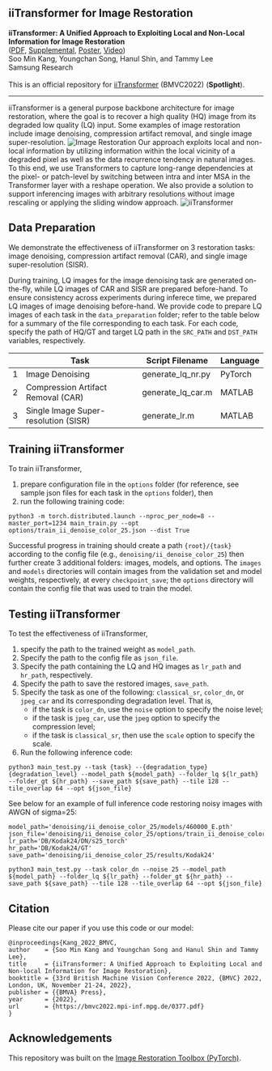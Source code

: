 ## iiTransformer for Image Restoration

**iiTransformer: A Unified Approach to Exploiting Local and Non-Local Information for Image Restoration**<br />
([PDF](https://bmvc2022.mpi-inf.mpg.de/0377.pdf), 
[Supplemental](https://bmvc2022.mpi-inf.mpg.de/0377_supp.pdf), 
[Poster](https://bmvc2022.mpi-inf.mpg.de/0377_poster.pdf), 
[Video](https://bmvc2022.mpi-inf.mpg.de/0377_video.mp4))<br />
Soo Min Kang, Youngchan Song, Hanul Shin, and Tammy Lee <br />
Samsung Research <br />
<br />
This is an official repository for [iiTransformer](https://bmvc2022.mpi-inf.mpg.de/377/) (BMVC2022) (**Spotlight**).

-----

iiTransformer is a general purpose backbone architecture for image restoration, where the goal is to recover a high quality (HQ) image from its degraded low quality (LQ) input. Some examples of image restoration include image denoising, compression artifact removal, and single image super-resolution. 
![Image Restoration](/assets/img_restoration.png)
Our approach exploits local and non-local information by utilizing information within the local vicinity of a degraded pixel as well as the data recurrence tendency in natural images. To this end, we use Transformers to capture long-range dependencies at the pixel- or patch-level by switching between intra and inter MSA in the Transformer layer with a reshape operation. We also provide a solution to support inferencing images with arbitrary resolutions without image rescaling or applying the sliding window approach. 
![iiTransformer](/assets/iiTransformer.png)


## Data Preparation 
We demonstrate the effectiveness of iiTransformer on 3 restoration tasks: image denoising, compression artifact removal (CAR), and single image super-resolution (SISR). 

During training, LQ images for the image denoising task are generated on-the-fly, while LQ images of CAR and SISR are prepared before-hand. To ensure consistency across experiments during inferece time, we prepared LQ images of image denoising before-hand. We provide code to prepare LQ images of each task in the `data_preparation` folder; refer to the table below for a summary of the file corresponding to each task. For each code, specify the path of HQ/GT and target LQ path in the `SRC_PATH` and `DST_PATH` variables, respectively.

|   | Task | Script Filename | Language |
| - | ---- | --------------- | -------- |
| 1 | Image Denoising | generate_lq_nr.py | PyTorch |
| 2 | Compression Artifact Removal (CAR) | generate_lq_car.m | MATLAB |
| 3 | Single Image Super-resolution (SISR) | generate_lr.m | MATLAB |


## Training iiTransformer
To train iiTransformer, 
1. prepare configuration file in the `options` folder (for reference, see sample json files for each task in the `options` folder), then
2. run the following training code:
```
python3 -m torch.distributed.launch --nproc_per_node=8 --master_port=1234 main_train.py --opt options/train_ii_denoise_color_25.json --dist True
```
Successful progress in training should create a path `{root}/{task}` according to the config file (e.g., `denoising/ii_denoise_color_25`) then further create 3 additional folders: images, models, and options. The `images` and `models` directories will contain images from the validation set and model weights, respectively, at every `checkpoint_save`; the `options` directory will contain the config file that was used to train the model.


## Testing iiTransformer
To test the effectiveness of iiTransformer, 
1. specify the path to the trained weight as `model_path`.
2. Specify the path to the config file as `json_file`.
3. Specify the path containing the LQ and HQ images as `lr_path` and `hr_path`, respectively.
4. Specify the path to save the restored images, `save_path`.
5. Specify the task as one of the following: `classical_sr`, `color_dn`, or `jpeg_car` and its corresponding degradation level. That is, 
   - if the task is `color_dn`, use the `noise` option to specify the noise level; 
   - if the task is `jpeg_car`, use the `jpeg` option to specify the compression level;
   - if the task is `classical_sr`, then use the `scale` option to specify the scale.
7. Run the following inference code:
```
python3 main_test.py --task {task} --{degradation_type} {degradation_level} --model_path ${model_path} --folder_lq ${lr_path} --folder_gt ${hr_path} --save_path ${save_path} --tile 128 --tile_overlap 64 --opt ${json_file}
```

See below for an example of full inference code restoring noisy images with AWGN of sigma=25:
```
model_path='denoising/ii_denoise_color_25/models/460000_E.pth'
json_file='denoising/ii_denoise_color_25/options/train_ii_denoise_color_25_220506_121143.json'
lr_path='DB/Kodak24/DN/s25_torch'
hr_path='DB/Kodak24/GT'
save_path='denoising/ii_denoise_color_25/results/Kodak24'

python3 main_test.py --task color_dn --noise 25 --model_path ${model_path} --folder_lq ${lr_path} --folder_gt ${hr_path} --save_path ${save_path} --tile 128 --tile_overlap 64 --opt ${json_file}
```

## Citation
Please cite our paper if you use this code or our model:
```
@inproceedings{Kang_2022_BMVC,
author    = {Soo Min Kang and Youngchan Song and Hanul Shin and Tammy Lee},
title     = {iiTransformer: A Unified Approach to Exploiting Local and Non-local Information for Image Restoration},
booktitle = {33rd British Machine Vision Conference 2022, {BMVC} 2022, London, UK, November 21-24, 2022},
publisher = {{BMVA} Press},
year      = {2022},
url       = {https://bmvc2022.mpi-inf.mpg.de/0377.pdf}
}
```

## Acknowledgements
This repository was built on the [Image Restoration Toolbox (PyTorch)](https://github.com/cszn/KAIR).
